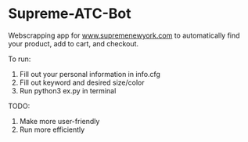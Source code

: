 # Supreme-ATC-Bot

Webscrapping app for www.supremenewyork.com to automatically find your product, add to cart, and checkout. 

To run:
1. Fill out your personal information in info.cfg
2. Fill out keyword and desired size/color 
3. Run python3 ex.py in terminal 

TODO: 
1. Make more user-friendly 
2. Run more efficiently 
